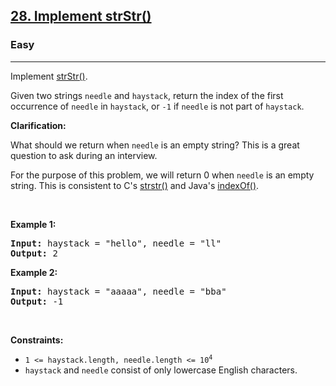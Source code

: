 <h2><a href="https://leetcode.com/problems/implement-strstr/">28. Implement strStr()</a></h2><h3>Easy</h3><hr><div><p>Implement <a href="http://www.cplusplus.com/reference/cstring/strstr/" target="_blank">strStr()</a>.</p>

<p>Given two strings <code>needle</code> and <code>haystack</code>, return the index of the first occurrence of <code>needle</code> in <code>haystack</code>, or <code>-1</code> if <code>needle</code> is not part of <code>haystack</code>.</p>

<p><strong>Clarification:</strong></p>

<p>What should we return when <code>needle</code> is an empty string? This is a great question to ask during an interview.</p>

<p>For the purpose of this problem, we will return 0 when <code>needle</code> is an empty string. This is consistent to C's <a href="http://www.cplusplus.com/reference/cstring/strstr/" target="_blank">strstr()</a> and Java's <a href="https://docs.oracle.com/javase/7/docs/api/java/lang/String.html#indexOf(java.lang.String)" target="_blank">indexOf()</a>.</p>

<p>&nbsp;</p>
<p><strong>Example 1:</strong></p>

<div class="top-box hide"><div class="alert-info"></div></div><pre data-original-code="Input: haystack = &quot;hello&quot;, needle = &quot;ll&quot;
Output: 2
" data-snippet-id="ext.3b1084f7e35d3cc64b659c97b105fec9" data-snippet-saved="false" data-codota-status="done"><strong>Input:</strong> haystack = "hello", needle = "ll"
<strong>Output:</strong> 2
</pre>

<p><strong>Example 2:</strong></p>

<div class="top-box hide"><div class="alert-info"></div></div><pre data-original-code="Input: haystack = &quot;aaaaa&quot;, needle = &quot;bba&quot;
Output: -1
" data-snippet-id="ext.ef3ff56c7c97a150dda2d4225eff69ed" data-snippet-saved="false" data-codota-status="done"><strong>Input:</strong> haystack = "aaaaa", needle = "bba"
<strong>Output:</strong> -1
</pre>

<p>&nbsp;</p>
<p><strong>Constraints:</strong></p>

<ul>
	<li><code>1 &lt;= haystack.length, needle.length &lt;= 10<sup>4</sup></code></li>
	<li><code>haystack</code> and <code>needle</code> consist of only lowercase English characters.</li>
</ul>
</div>